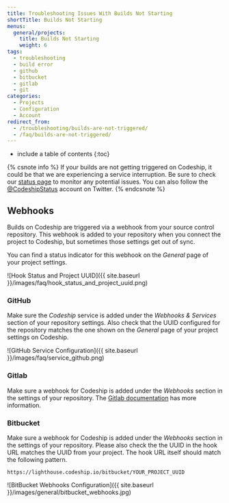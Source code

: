 ```yaml
---
title: Troubleshooting Issues With Builds Not Starting
shortTitle: Builds Not Starting
menus:
  general/projects:
    title: Builds Not Starting
    weight: 6
tags:
  - troubleshooting
  - build error
  - github
  - bitbucket
  - gitlab
  - git
categories:
  - Projects
  - Configuration
  - Account
redirect_from:
  - /troubleshooting/builds-are-not-triggered/
  - /faq/builds-are-not-triggered/
---
```


* include a table of contents
{:toc}

{% csnote info %}
If your builds are not getting triggered on Codeship, it could be that we are experiencing a service interruption. Be sure to check our [status page](http://codeshipstatus.com) to monitor any potential issues. You can also follow the [@CodeshipStatus](https://twitter.com/codeship) account on Twitter.
{% endcsnote %}

## Webhooks

Builds on Codeship are triggered via a webhook from your source control repository. This webhook is added to your repository when you connect the project to Codeship, but sometimes those settings get out of sync.

You can find a status indicator for this webhook on the _General_ page of your project settings.

![Hook Status and Project UUID]({{ site.baseurl }}/images/faq/hook_status_and_project_uuid.png)

### GitHub

Make sure the _Codeship_ service is added under the _Webhooks & Services_ section of your repository settings. Also check that the UUID configured for the repository matches the one shown on the _General_ page of your project settings on Codeship.

![GitHub Service Configuration]({{ site.baseurl }}/images/faq/service_github.png)

### Gitlab

Make sure a webhook for Codeship is added under the _Webhooks_ section in the settings of your repository. The [Gitlab documentation](https://docs.gitlab.com/ce/user/project/integrations/webhooks.html) has more information.

### Bitbucket

Make sure a webhook for Codeship is added under the _Webhooks_ section in the settings of your repository. Please also check the the UUID in the hook URL matches the UUID from your project. The hook URL itself should match the following pattern.

```
https://lighthouse.codeship.io/bitbucket/YOUR_PROJECT_UUID
```

![BitBucket Webhooks Configuration]({{ site.baseurl }}/images/general/bitbucket_webhooks.jpg)
